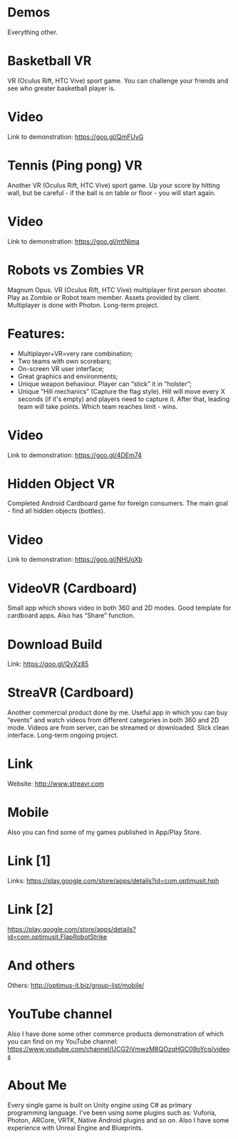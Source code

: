# Demos
Everything other.
# Basketball VR
VR (Oculus Rift, HTC Vive) sport game. You can challenge your friends and see who greater basketball player is.
# Video
Link to demonstration: https://goo.gl/QmFUyG
# Tennis (Ping pong) VR
Another VR (Oculus Rift, HTC Vive) sport game. Up your score by hitting wall, but be careful - if the ball is on table or floor - you will start again.
# Video
Link to demonstration: https://goo.gl/mtNima
# Robots vs Zombies VR
Magnum Opus. VR (Oculus Rift, HTC Vive) multiplayer first person shooter. Play as Zombie or Robot team member. Assets provided by client. Multiplayer is done with Photon. Long-term project.
# Features:
- Multiplayer+VR=very rare combination;
- Two teams with own scorebars;
- On-screen VR user interface;
- Great graphics and environments;
- Unique weapon behaviour. Player can “stick” it in “holster”;
- Unique “Hill mechanics” (Capture the flag style). Hill will move every X seconds (if it's empty) and players need to capture it. After that, leading team will take points. Which team reaches limit - wins.
# Video
Link to demonstration: https://goo.gl/4DEm74
# Hidden Object VR
Completed Android Cardboard game for foreign consumers. The main goal - find all hidden objects (bottles).
# Video
Link to demonstration: https://goo.gl/NHUoXb
# VideoVR (Cardboard)
Small app which shows video in both 360 and 2D modes. Good template for cardboard apps. Also has “Share” function.
# Download Build
Link: https://goo.gl/QyXz85
# StreaVR (Cardboard)
Another commercial product done by me. Useful app in which you can buy “events” and watch videos from different categories in both 360 and 2D mode. Videos are from server, can be streamed or downloaded. Slick clean interface. Long-term ongoing project.
# Link
Website: http://www.streavr.com
# Mobile
Also you can find some of my games published in App/Play Store.
# Link [1]
Links: https://play.google.com/store/apps/details?id=com.optimusit.hph
# Link [2]
https://play.google.com/store/apps/details?id=com.optimusit.FlapRobotStrike
# And others
Others: http://optimus-it.biz/group-list/mobile/
# YouTube channel
Also I have done some other commerce products demonstration of which you can find on my YouTube channel: https://www.youtube.com/channel/UCG2jVmwzM8QOzqHGC09oYcg/videos
# About Me
Every single game is built on Unity engine using C# as primary programming language. I've been using some plugins such as: Vuforia, Photon, ARCore, VRTK, Native Android plugins and so on. Also I have some experience with Unreal Engine and Blueprints.
